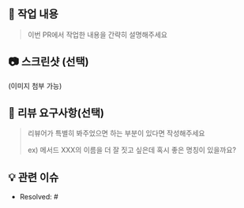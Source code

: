 <!--[#이슈번호] Title
ex) Prefix/#1 PR Templete 생성
타이틀 양식 참고하고 지우기 !!-->

## 📝 작업 내용

> 이번 PR에서 작업한 내용을 간략히 설명해주세요

## 📷 스크린샷 (선택)
(이미지 첨부 가능)

## 💬 리뷰 요구사항(선택)

> 리뷰어가 특별히 봐주었으면 하는 부분이 있다면 작성해주세요
> 
> ex) 메서드 XXX의 이름을 더 잘 짓고 싶은데 혹시 좋은 명칭이 있을까요?

## 💡 관련 이슈
- Resolved: #
